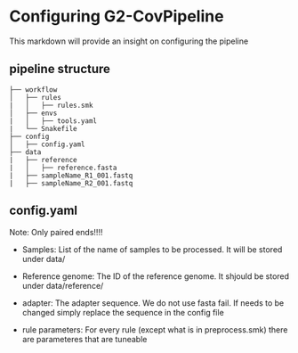 # Configuring G2-CovPipeline
This markdown will provide an insight on configuring the pipeline


## pipeline structure
```
├── workflow
│   ├── rules
|   │   ├── rules.smk
│   ├── envs
|   │   ├── tools.yaml
|   └── Snakefile
├── config
│   ├── config.yaml
├── data
|   ├── reference
|   │   ├── reference.fasta
|   ├── sampleName_R1_001.fastq
|   ├── sampleName_R2_001.fastq
```




## config.yaml
Note: Only paired ends!!!!

- Samples:
    List of the name of samples to be processed. It will be stored under data/

- Reference genome:
    The ID of the reference genome. It shjould be stored under data/reference/

- adapter:
    The adapter sequence. We do not use fasta fail. If needs to be changed simply replace the sequence in the config file

- rule parameters:
    For every rule (except what is in preprocess.smk) there are parameteres that are tuneable